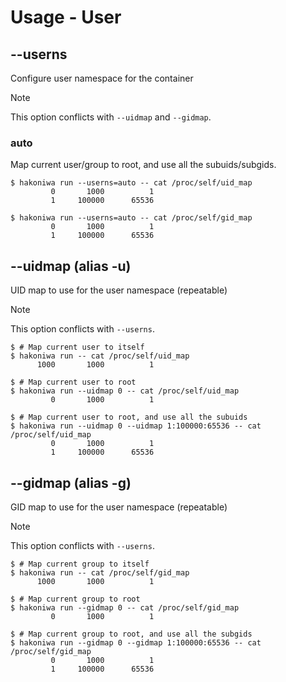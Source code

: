 # Usage - User

## --userns

Configure user namespace for the container

> [!NOTE]
> This option conflicts with `--uidmap` and `--gidmap`.

### auto

Map current user/group to root, and use all the subuids/subgids.

```console,ignore
$ hakoniwa run --userns=auto -- cat /proc/self/uid_map
         0       1000          1
         1     100000      65536

$ hakoniwa run --userns=auto -- cat /proc/self/gid_map
         0       1000          1
         1     100000      65536
```

## --uidmap (alias -u)

UID map to use for the user namespace (repeatable)

> [!NOTE]
> This option conflicts with `--userns`.

```console,ignore
$ # Map current user to itself
$ hakoniwa run -- cat /proc/self/uid_map
      1000       1000          1

$ # Map current user to root
$ hakoniwa run --uidmap 0 -- cat /proc/self/uid_map
         0       1000          1

$ # Map current user to root, and use all the subuids
$ hakoniwa run --uidmap 0 --uidmap 1:100000:65536 -- cat /proc/self/uid_map
         0       1000          1
         1     100000      65536
```

## --gidmap (alias -g)

GID map to use for the user namespace (repeatable)

> [!NOTE]
> This option conflicts with `--userns`.

```console,ignore
$ # Map current group to itself
$ hakoniwa run -- cat /proc/self/gid_map
      1000       1000          1

$ # Map current group to root
$ hakoniwa run --gidmap 0 -- cat /proc/self/gid_map
         0       1000          1

$ # Map current group to root, and use all the subgids
$ hakoniwa run --gidmap 0 --gidmap 1:100000:65536 -- cat /proc/self/gid_map
         0       1000          1
         1     100000      65536
```
